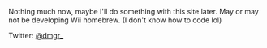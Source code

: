 Nothing much now, maybe I'll do something with this site later.
May or may not be developing Wii homebrew. (I don't know how to code lol)

Twitter: [@dmgr_](https://twitter.com/dmgr_)
